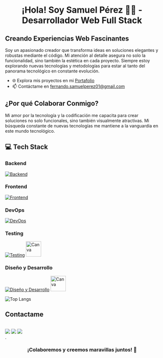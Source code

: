 <h1 align="center">¡Hola! Soy Samuel Pérez 👨‍💻 - Desarrollador Web Full Stack</h1>

## Creando Experiencias Web Fascinantes

Soy un apasionado creador que transforma ideas en soluciones elegantes y robustas mediante el código. Mi atención al detalle asegura no solo la funcionalidad, sino también la estética en cada proyecto. Siempre estoy explorando nuevas tecnologías y metodologías para estar al tanto del panorama tecnológico en constante evolución.

- 🌐 Explora mis proyectos en mi [Portafolio](https://portfolio-samuel-developer.netlify.app/)
- 📫 Contáctame en fernando.samuelperez01@gmail.com

## ¿Por qué Colaborar Conmigo?

Mi amor por la tecnología y la codificación me capacita para crear soluciones no solo funcionales, sino también visualmente atractivas. Mi búsqueda constante de nuevas tecnologías me mantiene a la vanguardia en este mundo tecnológico. 

## 💻 Tech Stack

### Backend
[![Backend](https://skillicons.dev/icons?i=ruby,postgresql,rails,nodejs,bash)](https://skillicons.dev)

### Frontend
[![Frontend](https://skillicons.dev/icons?i=html,css,javascript,react,vuejs,vite)](https://skillicons.dev)

### DevOps
[![DevOps](https://skillicons.dev/icons?i=linux,git,aws,powershell)](https://skillicons.dev)

### Testing
[![Testing](https://skillicons.dev/icons?i=jest)](https://skillicons.dev) 
<a href="https://www.cypress.io/">
  <img src="https://asset.brandfetch.io/idIq_kF0rb/idv3zwmSiY.jpeg" alt="Canva" width="50" height="50">
</a>


### Diseño y Desarrollo
[![Diseño y Desarrollo](https://skillicons.dev/icons?i=figma,emotion,vscode)](https://skillicons.dev)
<a href="https://www.canva.com/">
  <img src="https://1000marcas.net/wp-content/uploads/2020/01/Canva-logo.png" alt="Canva" width="auto" height="50" >
</a>

  ![Top Langs](https://github-readme-stats.vercel.app/api/top-langs/?username=SamuelPereZz&layout=compact)


## Contactame

<div style="display: inline_block"><br> 
<a href = "mailto:fernando.samuelperez01@gmail.com" target="_blank"><img src="https://img.shields.io/badge/Gmail-D14836?style=for-the-badge&logo=gmail&logoColor=white" target="_blank"></a>
  <a href="https://www.linkedin.com/in/samperezr1/" target="_blank"><img src="https://img.shields.io/badge/-LinkedIn-%230077B5?style=for-the-badge&logo=linkedin&logoColor=white" target="_blank"></a>
  <a href="https://www.instagram.com/samuel_perezz00/" target="_blank"><img src="https://img.shields.io/badge/-Instagram-%23E4405F?style=for-the-badge&logo=instagram&logoColor=white" target="_blank"></a>
</div>
.
<br/>
<h3 align="center">¡Colaboremos y creemos maravillas juntos! 🚀</h3>
